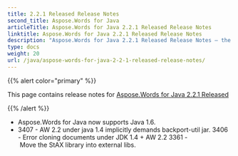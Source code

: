```yaml
---
title: 2.2.1 Released Release Notes
second_title: Aspose.Words for Java
articleTitle: Aspose.Words for Java 2.2.1 Released Release Notes
linktitle: Aspose.Words for Java 2.2.1 Released Release Notes
description: "Aspose.Words for Java 2.2.1 Released Release Notes – the latest updates and fixes."
type: docs
weight: 20
url: /java/aspose-words-for-java-2-2-1-released-release-notes/
---
```


{{% alert color="primary" %}}

This page contains release notes for [Aspose.Words for Java 2.2.1 Released](https://releases.aspose.com/words/java/new-releases/aspose.words-for-java-2.2.1-released/)

{{% /alert %}}

- Aspose.Words for Java now supports Java 1.6.
- 3407 - AW 2.2 under java 1.4 implicitly demands backport-util jar.
  3406 - Error cloning documents under JDK 1.4 + AW 2.2 
  3361 - Move the StAX library into external libs. 


